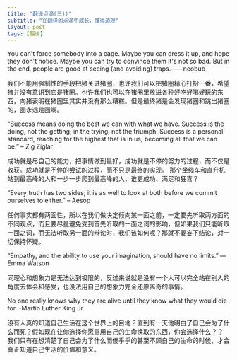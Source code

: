 ```yaml
---
title: "翻译点滴(三))"
subtitle: "在翻译的点滴中成长，懂得道理"
layout: post
tags: [翻译]
---
```


You can't force somebody into a cage.
Maybe you can dress it up, and hope they don't notice.
Maybe you can try to convince them it's not so bad.
But in the end, people are good at seeing (and avoiding) traps.——neobub

我们不能用强制性的手段把猪关进猪圈，也许我们可以把猪圈精心打扮一番，希望猪并没有意识到它是猪圈。也许我们也可以在猪圈里放进各种好吃好喝好玩的东西，向猪表明在猪圈里其实并没有那么糟糕。但是最终猪是会发现猪圈和跳出猪圈的，圈永远是圈啊。

“Success means doing the best we can with what we have. Success is the doing, not the getting; in the trying, not the triumph. Success is a personal standard, reaching for the highest that is in us, becoming all that we can be.”  – Zig Ziglar

成功就是尽自己的能力，把事情做到最好，成功就是不停的努力的过程，而不仅是收获。成功就是不停的尝试的过程，而不只是最终的实现。
那个坐缆车和直升机站到最高峰的人和一步一步爬到最高峰的人，谁更成功、满足和狂喜？

“Every truth has two sides; it is as well to look at both before we commit ourselves to either.” – Aesop

任何事实都有两面性，所以在我们做决定倾向某一面之前，一定要先听取两方面的不同观点，而且要尽量避免受到首先听取的一面之词的影响，但如果我们只能听取一面之词，而无法听取另一面的辩论时，我们该如何呢？那就不要妄下结论，对一切保持怀疑。

 “Empathy, and the ability to use your imagination, should have no limits.” — Emma Watson
 
同理心和想象力是无法达到极限的，反过来说就是没有一个人可以完全站在别人的角度去体会和感受，也没法用自己的想象力完全还原离奇的事情。

No one really knows why they are alive until they know what they would die for. -Martin Luther King Jr

没有人真的知道自己生活在这个世界上的目地？直到有一天他明白了自己会为了什么而死？假如现在让你选择你愿意用自己的生命换取的东西，你会选择什么？？
我们只有在想清楚了自己会为了什么而傻乎乎的甚至不顾自己的生命的时候，才会真正知道自己生活的价值和意义。